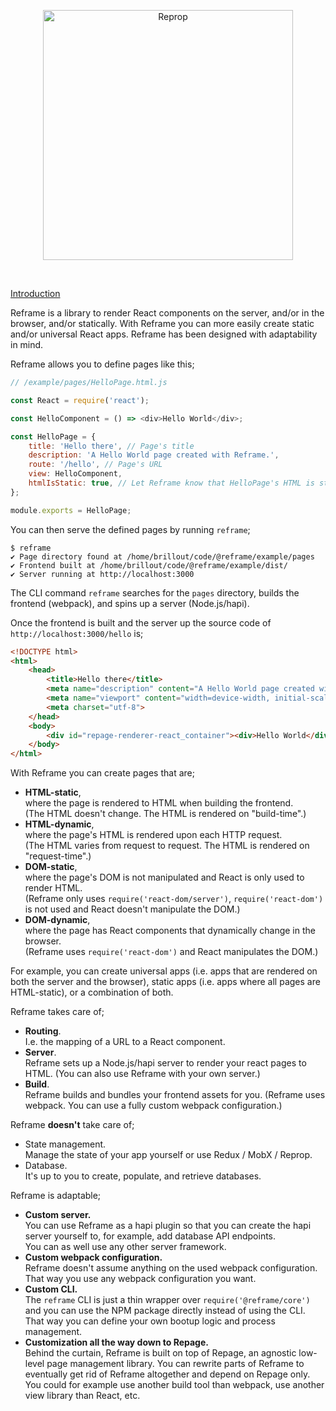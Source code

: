 <!---






    WARNING, READ THIS.
    This is a computed file. Do not edit.
    Edit `/docs/introduction.template.md` instead.












    WARNING, READ THIS.
    This is a computed file. Do not edit.
    Edit `/docs/introduction.template.md` instead.












    WARNING, READ THIS.
    This is a computed file. Do not edit.
    Edit `/docs/introduction.template.md` instead.












    WARNING, READ THIS.
    This is a computed file. Do not edit.
    Edit `/docs/introduction.template.md` instead.












    WARNING, READ THIS.
    This is a computed file. Do not edit.
    Edit `/docs/introduction.template.md` instead.






-->
[<p align="center"><img src='https://github.com/brillout-test/reprop-test/blob/master/docs/logo/logo-title.svg' width=400 style=    "max-width:100%;" alt="Reprop"/></p>](https://github.com/brillout/reprop)
<br/>

[Introduction](/../../)

Reframe is a library to render React components on the server, and/or in the browser, and/or statically.
With Reframe you can more easily create static and/or universal React apps.
Reframe has been designed with adaptability in mind.


Reframe allows you to define pages like this;

~~~js
// /example/pages/HelloPage.html.js

const React = require('react');

const HelloComponent = () => <div>Hello World</div>;

const HelloPage = {
    title: 'Hello there', // Page's title
    description: 'A Hello World page created with Reframe.',
    route: '/hello', // Page's URL
    view: HelloComponent,
    htmlIsStatic: true, // Let Reframe know that HelloPage's HTML is static.
};

module.exports = HelloPage;
~~~

You can then serve the defined pages by running `reframe`;

~~~shell
$ reframe
✔ Page directory found at /home/brillout/code/@reframe/example/pages
✔ Frontend built at /home/brillout/code/@reframe/example/dist/
✔ Server running at http://localhost:3000
~~~

The CLI command `reframe` searches for the `pages` directory, builds the frontend (webpack), and spins up a server (Node.js/hapi).

Once the frontend is built and the server up the source code of `http://localhost:3000/hello` is;

~~~html
<!DOCTYPE html>
<html>
    <head>
        <title>Hello there</title>
        <meta name="description" content="A Hello World page created with Reframe.">
        <meta name="viewport" content="width=device-width, initial-scale=1, maximum-scale=1">
        <meta charset="utf-8">
    </head>
    <body>
        <div id="repage-renderer-react_container"><div>Hello World</div></div>
    </body>
</html>
~~~


With Reframe you can create pages that are;

 - **HTML-static**,
   <br/>
   where the page is rendered to HTML when building the frontend.
   <br/>
   (The HTML doesn't change. The HTML is rendered on "build-time".)
 - **HTML-dynamic**,
   <br/>
   where the page's HTML is rendered upon each HTTP request.
   <br/>
   (The HTML varies from request to request. The HTML is rendered on "request-time".)
 - **DOM-static**,
   <br/>
   where the page's DOM is not manipulated and React is only used to render HTML.
   <br/>
   (Reframe only uses `require('react-dom/server')`, `require('react-dom')` is not used and React doesn't manipulate the DOM.)
 - **DOM-dynamic**,
   <br/>
   where the page has React components that dynamically change in the browser.
   <br/>
   (Reframe uses `require('react-dom')` and React manipulates the DOM.)

For example, you can create universal apps (i.e. apps that are rendered on both the server and the browser), static apps (i.e. apps where all pages are HTML-static), or a combination of both.


Reframe takes care of;

 - **Routing**.
   <br/>
   I.e. the mapping of a URL to a React component.
 - **Server**.
   <br/>
   Reframe sets up a Node.js/hapi server to render your react pages to HTML. (You can also use Reframe with your own server.)
 - **Build**.
   <br/>
   Reframe builds and bundles your frontend assets for you. (Reframe uses webpack. You can use a fully custom webpack configuration.)


Reframe **doesn't** take care of;

 - State management.
   <br/>
   Manage the state of your app yourself or use Redux / MobX / Reprop.
 - Database.
   <br/>
   It's up to you to create, populate, and retrieve databases.


Reframe is adaptable;

 - **Custom server.**
   <br/>
   You can use Reframe as a hapi plugin so that you can create the hapi server yourself to, for example, add database API endpoints.
   <br/>
   You can as well use any other server framework.
 - **Custom webpack configuration.**
   <br/>
   Reframe doesn't assume anything on the used webpack configuration.
   That way you use any webpack configuration you want.
 - **Custom CLI.**
   <br/>
   The `reframe` CLI is just a thin wrapper over `require('@reframe/core')`
   and you can use the NPM package directly instead of using the CLI.
   That way you can define your own bootup logic and process management.
 - **Customization all the way down to Repage.**
   <br/>
   Behind the curtain, Reframe is built on top of Repage, an agnostic low-level page management library.
   You can rewrite parts of Reframe to eventually get rid of Reframe altogether and depend on Repage only.
   You could for example use another build tool than webpack, use another view library than React, etc.

<!---






    WARNING, READ THIS.
    This is a computed file. Do not edit.
    Edit `/docs/introduction.template.md` instead.












    WARNING, READ THIS.
    This is a computed file. Do not edit.
    Edit `/docs/introduction.template.md` instead.












    WARNING, READ THIS.
    This is a computed file. Do not edit.
    Edit `/docs/introduction.template.md` instead.












    WARNING, READ THIS.
    This is a computed file. Do not edit.
    Edit `/docs/introduction.template.md` instead.












    WARNING, READ THIS.
    This is a computed file. Do not edit.
    Edit `/docs/introduction.template.md` instead.






-->
